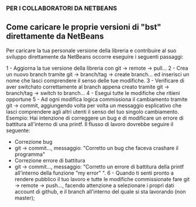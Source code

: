 ### PER I COLLABORATORI DA NETBEANS

## Come caricare le proprie versioni di "bst" direttamente da NetBeans

Per caricare la tua personale versione della libreria e contribuire al suo sviluppo direttamente da NetBeans occorre eseguire i seguenti passaggi:

  1 - Aggiorna la tue versione della libreria con git -> remote -> pull...
  2 - Crea un nuovo branch tramite git -> branch/tag -> create branch... ed inserisci un nome che lasci comprendere il senso delle tue modifiche.
  3 - Verificare di aver switchato correttamente al branch appena creato tramite git -> branch/tag -> switch to branch... 
  <Nome Nuovo Branch>
  4 - Esegui tutte le modifiche che ritieni opportune
  5 - Ad ogni modifica logica commissiona il cambiamento tramite git -> commit, aggiungendo volta per volta un messaggio esplicativo che lasci comprendere agli altri utenti il senso del tuo singolo cambiamento. 
Esempio:
Hai intenzione di correggere un bug e di modificare un errore di battitura all'interno di una printf. Il flusso di lavoro dovrebbe seguire il seguente:
  - Correzione bug
  - git -> commit..., messaggio: "Corretto un bug che faceva crashare il programma"
  - Correzione errore di battitura
  - git -> commit..., messaggio: "Corretto un errore di battitura della printf all'interno della funzione "my error" ".
  6 - Quando ti senti pronto a rendere pubblico il tuo lavoro e tutte le modifiche commissionate fare git -> remote -> push..., facendo attenzione a selezionare i propri dati account di github, e il branch all'interno del quale si sta lavorando (non master);

